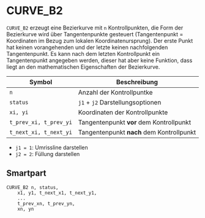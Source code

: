 # CURVE_B2

<code>CURVE_B2</code> erzeugt eine Bezierkurve mit <code>n</code> Kontrollpunkten, die Form der Bezierkurve wird über Tangentenpunkte gesteuert (Tangentenpunkt = Koordinaten im Bezug zum lokalen Koordinatenursprung). Der erste Punkt hat keinen vorangehenden und der letzte keinen nachfolgenden Tangentenpunkt. Es kann nach dem letzten Kontrollpunkt ein Tangentenpunkt angegeben werden, dieser hat aber keine Funktion, dass liegt an den mathematischen Eigenschaften der Bezierkurve.


| Symbol | Beschreibung |
|--|--|
| <code>n</code> | Anzahl der Kontrollpuntke |
| <code>status</code> | <code>j1</code> + <code>j2</code> Darstellungsoptionen |
| <code>xi, yi</code> | Koordinaten der Kontrollpunkte | 
| <code>t_prev_xi, t_prev_yi</code> | Tangentenpunkt **vor** dem Kontrollpunkt | 
| <code>t_next_xi, t_next_yi</code> | Tangentenpunkt **nach** dem Kontrollpunkt | 

- <code>j1 = 1</code>: Umrissline darstellen
- <code>j2 = 2</code>: Füllung darstellen

## Smartpart
```smartpart
CURVE_B2 n, status,
    x1, y1, t_next_x1, t_next_y1,
    ...
    t_prev_xn, t_prev_yn,
    xn, yn
```

